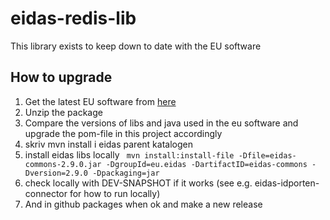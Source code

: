 # eidas-redis-lib

This library exists to keep down to date with the EU software

## How to upgrade

1. Get the latest EU software from [here](https://ec.europa.eu/digital-building-blocks/sites/display/DIGITAL/eIDAS-Node+Integration+Package)
2. Unzip the package
3. Compare the versions of libs and java used in the eu software and upgrade the pom-file in this project accordingly
4. skriv mvn install i eidas parent katalogen
5. install eidas libs locally  ``` mvn install:install-file -Dfile=eidas-commons-2.9.0.jar -DgroupId=eu.eidas -DartifactID=eidas-commons -Dversion=2.9.0 -Dpackaging=jar```
6. check locally with DEV-SNAPSHOT if it works (see e.g. eidas-idporten-connector for how to run locally)
6. And in github packages when ok and make a new release
